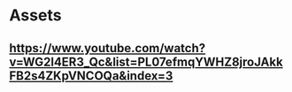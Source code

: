# Assets
## https://www.youtube.com/watch?v=WG2l4ER3_Qc&list=PL07efmqYWHZ8jroJAkkFB2s4ZKpVNCOQa&index=3 
